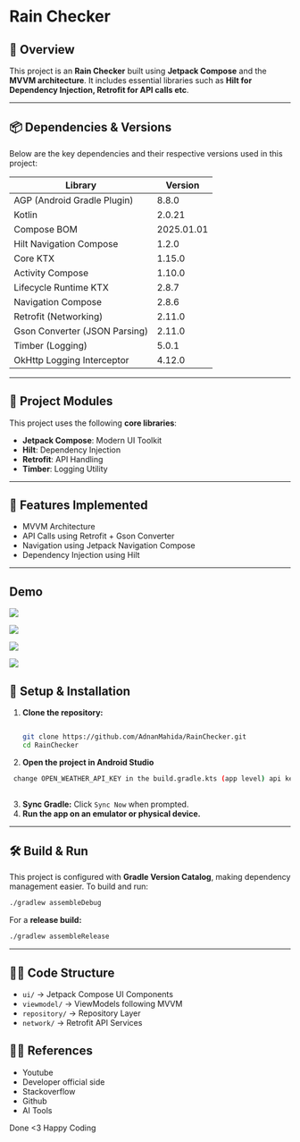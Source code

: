 # Rain Checker

## 📌 Overview

This project is an **Rain Checker** built using **Jetpack Compose** and the **MVVM
architecture**. It includes essential libraries such as **Hilt for Dependency Injection, Retrofit
for API calls etc**.

---

## 📦 Dependencies & Versions

Below are the key dependencies and their respective versions used in this project:

| Library                       | Version       |
|-------------------------------|---------------|
| AGP (Android Gradle Plugin)   | 8.8.0         |
| Kotlin                        | 2.0.21        |
| Compose BOM                   | 2025.01.01    |
| Hilt Navigation Compose       | 1.2.0         |
| Core KTX                      | 1.15.0        |
| Activity Compose              | 1.10.0        |
| Lifecycle Runtime KTX         | 2.8.7         |
| Navigation Compose            | 2.8.6         |
| Retrofit (Networking)         | 2.11.0        |
| Gson Converter (JSON Parsing) | 2.11.0        |
| Timber (Logging)              | 5.0.1         |
| OkHttp Logging Interceptor    | 4.12.0        |

---

## 📜 Project Modules

This project uses the following **core libraries**:

- **Jetpack Compose**: Modern UI Toolkit
- **Hilt**: Dependency Injection
- **Retrofit**: API Handling
- **Timber**: Logging Utility

---

## 🚀 Features Implemented

- MVVM Architecture
- API Calls using Retrofit + Gson Converter
- Navigation using Jetpack Navigation Compose
- Dependency Injection using Hilt
---


## Demo

![](Screenshots/S1.png)

![](Screenshots/S2.png)

![](Screenshots/S3.png)

![](Screenshots/S4.png)

## 📌 Setup & Installation

1. **Clone the repository:**
   ```sh

   git clone https://github.com/AdnanMahida/RainChecker.git 
   cd RainChecker

   ```
2. **Open the project in Android Studio**
  ```sh
   change OPEN_WEATHER_API_KEY in the build.gradle.kts (app level) api key generated from the https://openweathermap.org.
   
   ```
3. **Sync Gradle:** Click `Sync Now` when prompted.
4. **Run the app on an emulator or physical device.**

---

## 🛠️ Build & Run

This project is configured with **Gradle Version Catalog**, making dependency management easier. To
build and run:

```sh
./gradlew assembleDebug
```

For a **release build:**

```sh
./gradlew assembleRelease
```

---

## 👨‍💻 Code Structure

- `ui/` → Jetpack Compose UI Components
- `viewmodel/` → ViewModels following MVVM
- `repository/` → Repository Layer
- `network/` → Retrofit API Services


## 👨‍💻 References
- Youtube
- Developer official side
- Stackoverflow
- Github
- AI Tools

Done <3 Happy Coding
